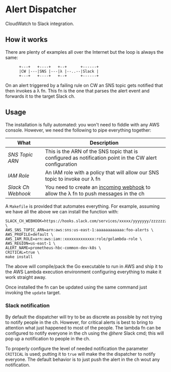 # Alert Dispatcher

CloudWatch to Slack integration.

## How it works

There are plenty of examples all over the Internet but the loop is
always the same:

          +---+   +----+   +--+      +------+
          |CW |---|SNS |---|λ |--..--|Slack |
          +---+   +----+   +--+      +------+

On an alert triggered by a failing rule on CW an SNS topic gets
notified that then invokes a λ fn. This fn is the one that parses the
alert event and forwards it to the target Slack ch.

## Usage

The installation is fully automated: you won't need to fiddle with any
AWS console. However, we need the following to pipe everything
together:

| What | Description |
|------|-------------|
| *SNS Topic ARN* | This is the ARN of the SNS topic that is configured as notification point in the CW alert configuration |
| *IAM Role* | An IAM role with a policy that will allow our SNS topic to invoke our λ fn |
| *Slack Ch Webhook* | You need to create an [incoming webhook](https://api.slack.com/incoming-webhooks) to allow the λ fn to push messages in the ch |

A `Makefile` is provided that automates everything. For example,
assuming we have all the above we can install the function with:

```shell
SLACK_CH_WEBHOOK=https://hooks.slack.com/services/xxxxx/yyyyyyy/zzzzzzzzzzzzzzzzzz \
AWS_SNS_TOPIC_ARN=arn:aws:sns:us-east-1:aaaaaaaaaaaa:foo-alerts \
AWS_PROFILE=default \
AWS_IAM_ROLE=arn:aws:iam::xxxxxxxxxxxxx:role/golambda-role \
AWS_REGION=us-east-1 \
ALERT_NAME=prometheus-hbc-common-dev-k8s \
CRITICAL=true \
make install
```

The above will compile/pack the Go executable to run in AWS and ship
it to the AWS Lambda execution environment configuring everything to
make it work straight away.

Once installed the fn can be updated using the same command just
invoking the `update` target.

### Slack notification

By default the dispatcher will try to be as discrete as possible by
not trying to notify people in the ch. However, for critical alerts is
best to bring to attention what just happened to most of the
people. The lambda fn can be configured to notify everyone in the ch
using the *@here* Slack cmd; this will pop up a notification to people
in the ch.

To properly configure the level of needed notification the parameter
`CRITICAL` is used; putting it to `true` will make the the dispatcher
to notify everyone. The default behavior is to just push the alert in
the ch wout any notification.
